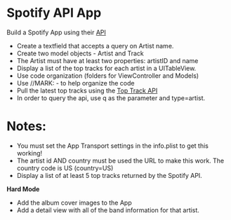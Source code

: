 # Spotify API App

Build a Spotify App using their [API](https://developer.spotify.com/web-api/search-item/)

* Create a textfield that accepts a query on Artist name.
* Create two model objects - Artist and Track
* The Artist must have at least two properties: artistID and name
* Display a list of the top tracks for each artist in a UITableView.
* Use code organization (folders for ViewController and Models)
* Use //MARK: - to help organize the code
* Pull the latest top tracks using the [Top Track API](https://developer.spotify.com/web-api/get-artists-top-tracks/)
* In order to query the api, use q as the parameter and type=artist.

# Notes:

* You must set the App Transport settings in the info.plist to get this working!
* The artist id AND country must be used the URL to make this work. The country code is US (country=US)
* Display a list of at least 5 top tracks returned by the Spotify API.

**Hard Mode**

* Add the album cover images to the App
* Add a detail view with all of the band information for that artist.
